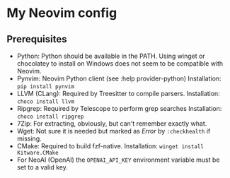 My Neovim config
================

## Prerequisites

- Python: Python should be available in the PATH. Using winget or chocolatey to
  install on Windows does not seem to be compatible with Neovim.
- Pynvim: Neovim Python client (see :help provider-python)
  Installation: `pip install pynvim`
- LLVM (CLang): Required by Treesitter to compile parsers.
  Installation: `choco install llvm`
- Ripgrep: Required by Telescope to perform grep searches
  Installation: `choco install ripgrep`
- 7Zip: For extracting, obviously, but can't remember exactly what.
- Wget: Not sure it is needed but marked as _Error_ by `:checkhealth` if missing.
- CMake: Required to build fzf-native.
  Installation: `winget install Kitware.CMake`
- For NeoAI (OpenAI) the `OPENAI_API_KEY` environment variable must be set to a
  valid key.
